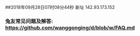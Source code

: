 ##2018年09月28日07时08分44秒 新址 142.93.173.152
### 兔友常见问题及解答: https://github.com/wanggonging/d/blob/w/FAQ.md

